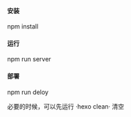 #### 安装

npm install

#### 运行

npm run server

#### 部署

npm run deloy

必要的时候，可以先运行 ·hexo clean·  清空

